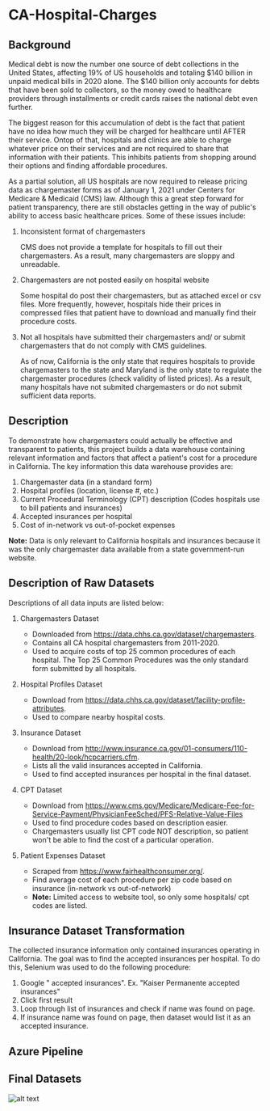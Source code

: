 # CA-Hospital-Charges

## Background

Medical debt is now the number one source of debt collections in the United States, affecting 19% of US households and totaling $140 billion in unpaid medical bills in 2020 alone. The $140 billion only accounts for debts that have been sold to collectors, so the money owed to healthcare providers through installments or credit cards raises the national debt even further. 

The biggest reason for this accumulation of debt is the fact that patient have no idea how much they will be charged for healthcare until AFTER their service. Ontop of that, hospitals and clinics are able to charge whatever price on their services and are not required to share that information with their patients. This inhibits patients from shopping around their options and finding affordable procedures. 

As a partial solution, all US hospitals are now required to release pricing data as chargemaster forms as of January 1, 2021 under Centers for Medicare & Medicaid (CMS) law. Although this a great step forward for patient transparency, there are still obstacles getting in the way of public's ability to access basic healthcare prices. Some of these issues include:

1. Inconsistent format of chargemasters

   CMS does not provide a template for hospitals to fill out their chargemasters. As a result, many chargemasters are sloppy and unreadable. 
   
2. Chargemasters are not posted easily on hospital website

   Some hospital do post their chargemasters, but as attached excel or csv files. More frequently, however, hospitals hide their prices in compressed files that patient have to download and manually find their procedure costs. 
   
3. Not all hospitals have submitted their chargemasters and/ or submit chargemasters that do not comply with CMS guidelines. 

   As of now, California is the only state that requires hospitals to provide chargemasters to the state and Maryland is the only state to regulate the chargemaster procedures (check validity of listed prices). As a result, many hospitals have not submited chargemasters or do not submit sufficient data reports. 
   
## Description

To demonstrate how chargemasters could actually be effective and transparent to patients, this project builds a data warehouse containing relevant information and factors that affect a patient's cost for a procedure in California. The key information this data warehouse provides are:

1. Chargemaster data (in a standard form)
2. Hospital profiles (location, license #, etc.)
3. Current Procedural Terminology (CPT) description (Codes hospitals use to bill patients and insurances)
4. Accepted insurances per hospital
5. Cost of in-network vs out-of-pocket expenses 

**Note:** Data is only relevant to California hospitals and insurances because it was the only chargemaster data available from a state government-run website. 

## Description of Raw Datasets 
Descriptions of all data inputs are listed below:

1. Chargemasters Dataset
   
   - Downloaded from https://data.chhs.ca.gov/dataset/chargemasters.
   - Contains all CA hospital chargemasters from 2011-2020.
   - Used to acquire costs of top 25 common procedures of each hospital. The Top 25 Common Procedures was the only standard form submitted by all hospitals. 

2. Hospital Profiles Dataset

   - Download from https://data.chhs.ca.gov/dataset/facility-profile-attributes. 
   - Used to compare nearby hospital costs.
   
3. Insurance Dataset

   - Download from http://www.insurance.ca.gov/01-consumers/110-health/20-look/hcpcarriers.cfm. 
   - Lists all the valid insurances accepted in California.
   - Used to find accepted insurances per hospital in the final dataset.

4. CPT Dataset

   - Download from https://www.cms.gov/Medicare/Medicare-Fee-for-Service-Payment/PhysicianFeeSched/PFS-Relative-Value-Files
   - Used to find procedure codes based on description easier. 
   - Chargemasters usually list CPT code NOT description, so patient won't be able to find the cost of a particular operation. 

5. Patient Expenses Dataset

   - Scraped from https://www.fairhealthconsumer.org/. 
   - Find average cost of each procedure per zip code based on insurance (in-network vs out-of-network)
   - **Note:** Limited access to website tool, so only some hospitals/ cpt codes are listed. 

## Insurance Dataset Transformation

The collected insurance information only contained insurances operating in California. The goal was to find the accepted insurances per hospital. To do this, Selenium was used to do the following procedure:

   1. Google "<hospital name> accepted insurances". Ex. "Kaiser Permanente accepted insurances"
   2. Click first result
   3. Loop through list of insurances and check if name was found on page.
   4. If insurance name was found on page, then dataset would list it as an accepted insurance. 

## Azure Pipeline

## Final Datasets
![alt text](https://github.com/beatricetierra/US-Hospital-Charges/blob/main/ERD.png)


